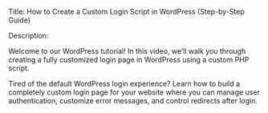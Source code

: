 Title: How to Create a Custom Login Script in WordPress (Step-by-Step Guide)

Description:

Welcome to our WordPress tutorial! In this video, we’ll walk you through creating a fully customized login page in WordPress using a custom PHP script.

Tired of the default WordPress login experience? Learn how to build a completely custom login page for your website where you can manage user authentication, customize error messages, and control redirects after login.
